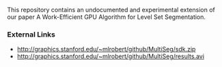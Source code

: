 This repository contains an undocumented and experimental extension of our paper A Work-Efficient GPU Algorithm for Level Set Segmentation.

### External Links

* http://graphics.stanford.edu/~mlrobert/github/MultiSeg/sdk.zip
* http://graphics.stanford.edu/~mlrobert/github/MultiSeg/results.avi
